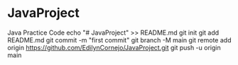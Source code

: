 # JavaProject
Java Practice Code
echo "# JavaProject" >> README.md
git init
git add README.md
git commit -m "first commit"
git branch -M main
git remote add origin https://github.com/EdilynCornejo/JavaProject.git
git push -u origin main
